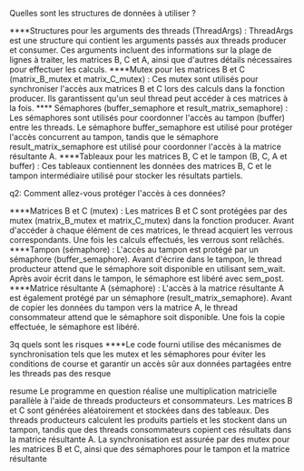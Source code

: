 Quelles sont les structures de données à utiliser ?

****Structures pour les arguments des threads (ThreadArgs) :
ThreadArgs est une structure qui contient les arguments passés aux threads producer et consumer. Ces arguments incluent des informations sur la plage de lignes à traiter, les matrices B, C et A, ainsi que d'autres détails nécessaires pour effectuer les calculs.
****Mutex pour les matrices B et C (matrix_B_mutex et matrix_C_mutex) :
Ces mutex sont utilisés pour synchroniser l'accès aux matrices B et C lors des calculs dans la fonction producer. Ils garantissent qu'un seul thread peut accéder à ces matrices à la fois.
**** Sémaphores (buffer_semaphore et result_matrix_semaphore) :
Les sémaphores sont utilisés pour coordonner l'accès au tampon (buffer) entre les threads. Le sémaphore buffer_semaphore est utilisé pour protéger l'accès concurrent au tampon, tandis que le sémaphore result_matrix_semaphore est utilisé pour coordonner l'accès à la matrice résultante A.
****Tableaux pour les matrices B, C et le tampon (B, C, A et buffer) :
Ces tableaux contiennent les données des matrices B, C et le tampon intermédiaire utilisé pour stocker les résultats partiels.

q2: Comment allez-vous protéger l'accès à ces données?

****Matrices B et C (mutex) :
Les matrices B et C sont protégées par des mutex (matrix_B_mutex et matrix_C_mutex) dans la fonction producer. Avant d'accéder à chaque élément de ces matrices, le thread acquiert les verrous correspondants. Une fois les calculs effectués, les verrous sont relâchés.
****Tampon (sémaphore) :
L'accès au tampon est protégé par un sémaphore (buffer_semaphore). Avant d'écrire dans le tampon, le thread producteur attend que le sémaphore soit disponible en utilisant sem_wait. Après avoir écrit dans le tampon, le sémaphore est libéré avec sem_post.
****Matrice résultante A (sémaphore) :
L'accès à la matrice résultante A est également protégé par un sémaphore (result_matrix_semaphore). Avant de copier les données du tampon vers la matrice A, le thread consommateur attend que le sémaphore soit disponible. Une fois la copie effectuée, le sémaphore est libéré.

3q quels sont les risques
****Le code fourni utilise des mécanismes de synchronisation tels que les mutex et les sémaphores pour éviter les conditions de course et garantir un accès sûr aux données partagées entre les threads pas des resque



resume
Le programme en question réalise une multiplication matricielle parallèle à l'aide de threads producteurs et consommateurs. Les matrices B et C sont générées aléatoirement et stockées dans des tableaux. Des threads producteurs calculent les produits partiels et les stockent dans un tampon, tandis que des threads consommateurs copient ces résultats dans la matrice résultante A. La synchronisation est assurée par des mutex pour les matrices B et C, ainsi que des sémaphores pour le tampon et la matrice résultante

